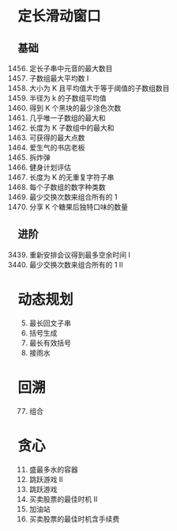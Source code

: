 # 定长滑动窗口
## 基础
1456. 定长子串中元音的最大数目
643. 子数组最大平均数 I
1343. 大小为 K 且平均值大于等于阈值的子数组数目
2090. 半径为 k 的子数组平均值
2379. 得到 K 个黑块的最少涂色次数
2841. 几乎唯一子数组的最大和
2461. 长度为 K 子数组中的最大和
1423. 可获得的最大点数
1052. 爱生气的书店老板
1652. 拆炸弹
1176. 健身计划评估
1100. 长度为 K 的无重复字符子串
1852. 每个子数组的数字种类数
1151. 最少交换次数来组合所有的 1
2107. 分享 K 个糖果后独特口味的数量

## 进阶
3439. 重新安排会议得到最多空余时间 I
2134. 最少交换次数来组合所有的 1 II

# 动态规划
5. 最长回文子串
22. 括号生成
32. 最长有效括号
42. 接雨水

# 回溯
77. 组合

# 贪心
11. 盛最多水的容器
45. 跳跃游戏 II
55. 跳跃游戏
122. 买卖股票的最佳时机 II
134. 加油站
714. 买卖股票的最佳时机含手续费
